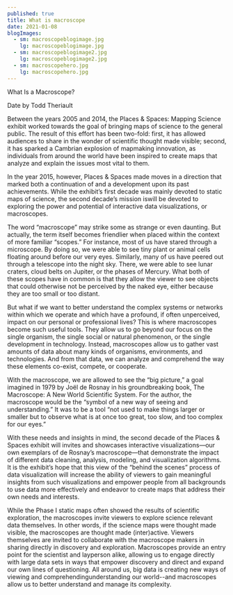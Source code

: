 ```yaml
---
published: true
title: What is macroscope
date: 2021-01-08
blogImages:
  - sm: macroscopeblogimage.jpg
    lg: macroscopeblogimage.jpg
  - sm: macroscopeblogimage2.jpg
    lg: macroscopeblogimage2.jpg
  - sm: macroscopehero.jpg
    lg: macroscopehero.jpg
---
```

What Is a Macroscope?

Date
by Todd Theriault

Between the years 2005 and 2014, the Places & Spaces: Mapping Science exhibit worked towards the goal of bringing maps of science to the general public. The result of this effort has been two-fold: first, it has allowed audiences to share in the wonder of scientific thought made visible; second, it has sparked a Cambrian explosion of mapmaking innovation, as individuals from around the world have been inspired to create maps that analyze and explain the issues most vital to them.

In the year 2015, however, Places & Spaces made moves in a direction that marked both a continuation of and a development upon its past achievements. While the exhibit’s first decade was mainly devoted to static maps of science, the second decade’s mission iswill be devoted to exploring the power and potential of interactive data visualizations, or macroscopes.    
 
The word “macroscope” may strike some as strange or even daunting. But actually, the term itself becomes friendlier when placed within the context of more familiar “scopes.” For instance, most of us have stared through a microscope. By doing so, we were able to see tiny plant or animal cells floating around before our very eyes. Similarly, many of us have peered out through a telescope into the night sky. There, we were able to see lunar craters, cloud belts on Jupiter, or the phases of Mercury. What both of these scopes have in common is that they allow the viewer to see objects that could otherwise not be perceived by the naked eye, either because they are too small or too distant.

But what if we want to better understand the complex systems or networks within which we operate and which have a profound, if often unperceived, impact on our personal or professional lives? This is where macroscopes become such useful tools. They allow us to go beyond our focus on the single organism, the single social or natural phenomenon, or the single development in technology. Instead, macroscopes allow us to gather vast amounts of data about many kinds of organisms, environments, and technologies. And from that data, we can analyze and comprehend the way these elements co-exist, compete, or cooperate.

With the macroscope, we are allowed to see the “big picture,” a goal imagined in 1979 by Joël de Rosnay in his groundbreaking book, The Macroscope: A New World Scientific System. For the author, the macroscope would be the “symbol of a new way of seeing and understanding.” It was to be a tool “not used to make things larger or smaller but to observe what is at once too great, too slow, and too complex for our eyes.”

With these needs and insights in mind, the second decade of the Places & Spaces exhibit will invites and showcases interactive visualizations—our own exemplars of de Rosnay’s macroscope—that demonstrate the impact of different data cleaning, analysis, modeling, and visualization algorithms. It is the exhibit’s hope that this view of the “behind the scenes” process of data visualization will increase the ability of viewers to gain meaningful insights from such visualizations and empower people from all backgrounds to use data more effectively and endeavor to create maps that address their own needs and interests. 

While the Phase I static maps often showed the results of scientific exploration, the macroscopes invite viewers to explore science relevant data themselves. In other words, if the science maps were thought made visible, the macroscopes are thought made (inter)active. Viewers themselves are invited to collaborate with the macroscope makers in sharing directly in discovery and exploration. Macroscopes provide an entry point for the scientist and layperson alike, allowing us to engage directly with large data sets in ways that empower discovery and direct and expand our own lines of questioning. All around us, big data is creating new ways of viewing and comprehendingunderstanding our world--and macroscopes allow us to better understand and manage its complexity.

